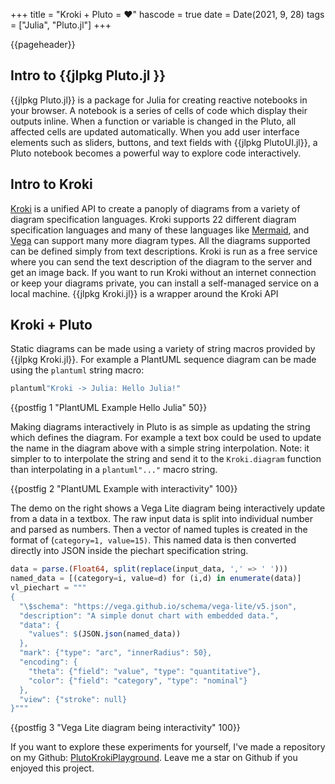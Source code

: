 
+++
title = "Kroki + Pluto = ❤"
hascode = true
date = Date(2021, 9, 28)
tags = ["Julia", "Pluto.jl"]
+++

{{pageheader}}

<!-- # Kroki + Pluto = ❤ -->

## Intro to {{jlpkg Pluto.jl }}

{{jlpkg Pluto.jl}} is a package for Julia for creating reactive notebooks in your browser. A notebook is a series of cells of code which display their outputs inline. When a function or variable is changed in the Pluto, all affected cells are updated automatically. When you add user interface elements such as sliders, buttons, and text fields with {{jlpkg PlutoUI.jl}}, a Pluto notebook becomes a powerful way to explore code interactively.

## Intro to Kroki

[Kroki](https://kroki.io/) is a unified API to create a panoply of diagrams from a variety of diagram specification languages. Kroki supports 22 different diagram specification languages and many of these languages like [Mermaid](https://mermaid-js.github.io/mermaid/#/), and [Vega](https://vega.github.io/vega/) can support many more diagram types. All the diagrams supported can be defined simply from text descriptions. Kroki is run as a free service where you can send the text description of the diagram to the server and get an image back. If you want to run Kroki without an internet connection or keep your diagrams private, you can install a self-managed service on a local machine. {{jlpkg Kroki.jl}} is a wrapper around the Kroki API

## Kroki + Pluto

Static diagrams can be made using a variety of string macros provided by {{jlpkg Kroki.jl}}. For example a PlantUML sequence diagram can be made using the `plantuml` string macro:

```julia
plantuml"Kroki -> Julia: Hello Julia!"
```

<!-- ![Hello Julia](/assets/blog_images/kroki_pluto_01_fig1.png) -->
{{postfig 1 "PlantUML Example Hello Julia" 50}}

Making diagrams interactively in Pluto is as simple as updating the string which defines the diagram. For example a text box could be used to update the name in the diagram above with a simple string interpolation. Note: it simpler to to interpolate the string and send it to the `Kroki.diagram` function than interpolating in a `plantuml"..."` macro string.

<!-- ![Hello Julia](/assets/blog_images/kroki_pluto_01_fig2.png) -->
{{postfig 2 "PlantUML Example with interactivity" 100}}

The demo on the right shows a Vega Lite diagram being interactively update from a data in a textbox. The raw input data is split into individual number and parsed as numbers. Then a vector of named tuples is created in the format of (`category=1, value=15)`. This named data is then converted directly into JSON inside the piechart specification string.

```julia
data = parse.(Float64, split(replace(input_data, ',' => ' ')))
named_data = [(category=i, value=d) for (i,d) in enumerate(data)]
vl_piechart = """
{
  "\$schema": "https://vega.github.io/schema/vega-lite/v5.json",
  "description": "A simple donut chart with embedded data.",
  "data": {
    "values": $(JSON.json(named_data))
  },
  "mark": {"type": "arc", "innerRadius": 50},
  "encoding": {
    "theta": {"field": "value", "type": "quantitative"},
    "color": {"field": "category", "type": "nominal"}
  },
  "view": {"stroke": null}
}"""
```

<!-- ![Hello Julia](/assets/blog_images/kroki_pluto_01_fig3.gif) -->
{{postfig 3 "Vega Lite diagram being interactivity" 100}}

If you want to explore these experiments for yourself, I've made a repository on my Github: [PlutoKrokiPlayground](https://github.com/bradeneliason/PlutoKrokiPlayground). Leave me a star on Github if you enjoyed this project.
